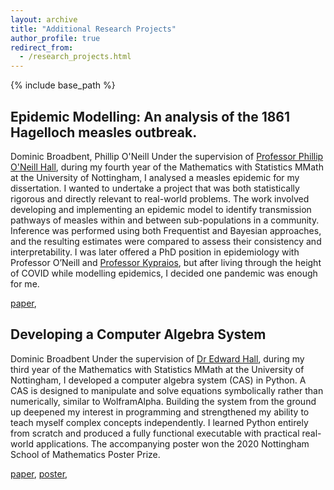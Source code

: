 ```yaml
---
layout: archive
title: "Additional Research Projects"
author_profile: true
redirect_from:
  - /research_projects.html
---
```



{% include base_path %}

## Epidemic Modelling: An analysis of the 1861 Hagelloch measles outbreak.
Dominic Broadbent, Phillip O'Neill
Under the supervision of [Professor Phillip O'Neill Hall](https://www.nottingham.ac.uk/mathematics/people/philip.oneill), during my fourth year of the Mathematics with Statistics MMath at the University of Nottingham, I analysed a measles epidemic for my dissertation. I wanted to undertake a project that was both statistically rigorous and directly relevant to real-world problems. The work involved developing and implementing an epidemic model to identify transmission pathways of measles within and between sub-populations in a community. Inference was performed using both Frequentist and Bayesian approaches, and the resulting estimates were compared to assess their consistency and interpretability. I was later offered a PhD position in epidemiology with Professor O’Neill and [Professor Kypraios](https://www.nottingham.ac.uk/mathematics/people/theodore.kypraios), but after living through the height of COVID while modelling epidemics, I decided one pandemic was enough for me.

[paper](/files/conditional_compression_poster.pdf),

## Developing a Computer Algebra System
Dominic Broadbent
Under the supervision of [Dr Edward Hall](https://www.nottingham.ac.uk/mathematics/people/edward.hall), during my third year of the Mathematics with Statistics MMath at the University of Nottingham, I developed a computer algebra system (CAS) in Python. A CAS is designed to manipulate and solve equations symbolically rather than numerically, similar to WolframAlpha. Building the system from the ground up deepened my interest in programming and strengthened my ability to teach myself complex concepts independently. I learned Python entirely from scratch and produced a fully functional executable with practical real-world applications. The accompanying poster won the 2020 Nottingham School of Mathematics Poster Prize. 

[paper](/files/cas_paper.pdf),
[poster](/files/cas_poster.pdf),
